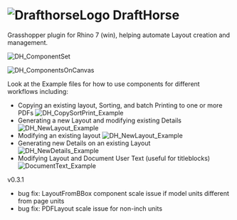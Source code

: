 # ![DrafthorseLogo](https://github.com/jkamm/DraftHorse_gh/assets/9583495/06ac40b9-99bc-4328-9671-e6da55de96ec) DraftHorse 

Grasshopper plugin for Rhino 7 (win), helping automate Layout creation and management. 

![DH_ComponentSet](https://github.com/jkamm/DraftHorse_gh/assets/9583495/7946460c-24f0-4e05-aa82-76cbafe302c8)

![DH_ComponentsOnCanvas](https://github.com/jkamm/DraftHorse_gh/assets/9583495/b33f200d-0709-493f-8a3f-38773b4097d2)

Look at the Example files for how to use components for different workflows including: 
- Copying an existing layout, Sorting, and batch Printing to one or more PDFs
![DH_CopySortPrint_Example](https://github.com/jkamm/DraftHorse_gh/assets/9583495/c6a1353f-4bb5-4a73-8d27-a6688386a587)
- Generating a new Layout and modifying existing Details
![DH_NewLayout_Example](https://github.com/jkamm/DraftHorse_gh/assets/9583495/ed19d8e9-af3e-437d-9895-68a353a59175)
- Modifying an existing layout
![DH_NewLayout_Example](https://github.com/jkamm/DraftHorse_gh/assets/9583495/a3e6a0e4-e23f-4834-a979-18eaa5b7d55a)
- Generating new Details on an existing Layout
![DH_NewDetails_Example](https://github.com/jkamm/DraftHorse_gh/assets/9583495/5719ba13-ccfb-467c-a613-87011ada5139)
- Modifying Layout and Document User Text (useful for titleblocks)
![DocumentText_Example](https://github.com/jkamm/DraftHorse_gh/assets/9583495/90e31c3b-f8cc-42c2-8b90-dc7f27a3c498)

v0.3.1
- bug fix: LayoutFromBBox component scale issue if model units different from page units
- bug fix: PDFLayout scale issue for non-inch units